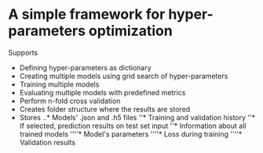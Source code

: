 # A simple framework for hyper-parameters optimization

Supports
* Defining hyper-parameters as dictionary
* Creating multiple models using grid search of hyper-parameters 
* Training multiple models
* Evaluating multiple models with predefined metrics
* Perform n-fold cross validation
* Creates folder structure where the results are stored
* Stores
..* Models' .json and .h5 files
''* Training and validation history
''* If selected, prediction results on test set input
''* Information about all trained models
''''* Model's parameters
''''* Loss during training
''''* Validation results
